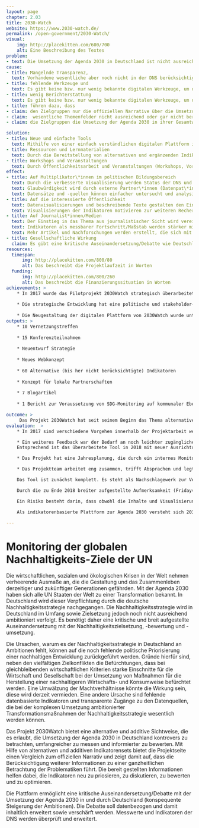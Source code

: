 ```yaml
---
layout: page
chapter: 2.03
title: 2030-Watch
website: https://www.2030-watch.de/
permalink: /open-government/2030-Watch/
visual:
    img: http://placekitten.com/600/700
    alt: Eine Beschreibung des Textes
problem:
- text: Die Umsetzung der Agenda 2030 in Deutschland ist nicht ausreichend ambitioniert. 
cause:
- title: Mangelnde Transparenz,
  text: Vorhandene wesentliche aber noch nicht in der DNS berücksichtigte Indikatoren und Daten werden nicht mit einbezogen, betrachtet und veröffentlicht.
- title: fehlende Werkzeuge und
  text: Es gibt keine bzw. nur wenig bekannte digitalen Werkzeuge, um die Nachhaltigkeitsdebatte den Bürger*innen näher zu bringen. Die Berichterstattung in Form von Indikatorenberichte sind schwer zugänglich.
- title: wenig Berichterstattung
  text: Es gibt keine bzw. nur wenig bekannte digitalen Werkzeuge, um die Nachhaltigkeitsdebatte den Bürger*innen näher zu bringen. Die Berichterstattung in Form von Indikatorenberichte sind schwer zugänglich.
- title: führen dazu, dass
- claim: den Zielgruppen nur die offiziellen Narrative über die Umsetzung der Agenda 2030 zur Verfügung stehen
- claim:  wesentliche Themenfelder nicht ausreichend oder gar nicht berücksichtigt sowie nicht gezielt verfolgt werden und
- claim: die Zielgruppen die Umsetzung der Agenda 2030 in ihrer Gesamtwirkung nicht hinterfragen können.

solution:
- title: Neue und einfache Tools
  text: Mithilfe von einer einfach verständlichen digitalen Plattform ist es möglich, die offiziellen Narrative im Vergleich mit den alternativen Narrativen zu sehen.
- title: Ressourcen und Lernmaterialien
  text: Durch die Bereitstellung von alternativen und ergänzenden Indikatoren sowie Zielwerten zum Thema wird es den Zielgruppen ermöglicht, sich kritisch über den Ambitionsgrad der deutschen Nachhaltigkeitsstrategie zu informieren.
- title: Workshops und Veranstaltungen
  text: Durch Öffentlichkeitsarbeit und Veranstaltungen (Workshops, Vorträge, Diskussionen) wird die Öffentlichkeit angesprochen und das Thema von mehr Stakeholdern bearbeitet.
effect:
- title: Auf Multiplikator\*innen im politischen Bildungsbereich
  text: Durch die verbesserte Visualisierung werden Status der DNS und fehlden Ambitionen  vereinfacht angeboten.
  text: Glaubwürdigkeit wird durch externe Partner\*innen (Datenpat\*innen) gestärkt.
  text: Datensätze und -quellen können einfacher untersucht und analysiert werden.
- title: Auf die interessierte Öffentlichkeit
  text: Datenvisualisierungen und beschreibende Texte gestalten den Einstieg in das Thema einfacher.
  text: Visualisierungen der Indikatoren motivieren zur weiteren Recherche/Auseinandersetzung mit dem Thema Nachhaltigkeit
- title: Auf Journalist*innen/Medien
  text: Der Einstieg in das Thema aus journalistischer Sicht wird vereinfacht.
  text: Indikatoren als messbarer Fortschritt/Maßstab werden stärker mit dem Thema Nachhaltigkeit verbunden.
  text: Mehr Artikel und Nachforschungen werden erstellt, die sich mit dem Thema beschäftigen
- title: Gesellschaftliche Wirkung
  claim: Es gibt eine kritische Auseinandersetzung/Debatte wie Deutschland die Agenda 2030 umsetzen sollte.
resources:
  timespan:
      img: http://placekitten.com/800/80
      alt: Das beschreibt die Projektlaufzeit in Worten
  funding:
      img: http://placekitten.com/800/260
      alt: Das beschreibt die Finanzierungssituation in Worten
achievements: >
    * In 2017 wurde das Pilotprojekt 2030Watch strategisch überarbeitet, um es als festes Projekt zum Thema Agenda 2030 in Deutschland zu platzieren.
    
    * Die strategische Entwicklung hat eine politische und stakeholder-basierte Umfeld- und Methodenanalyse sowie eine Untersuchung der inhaltlichen Ausrichtung beinhaltet.
    
    * Die Neugestaltung der digitalen Plattform von 2030Watch wurde unter der Berücksichtigung der erfolgten Ergebnisse umgesetzt und in 2018 mit allen 17 SDGs gelauncht.
outputs: >
    * 10 Vernetzungstreffen
    
    * 15 Konferenzteilnahmen
    
    * Neuentwurf Strategie
    
    * Neues Webkonzept
    
    * 60 Alternative (bis her nicht berücksichtigte) Indikatoren
    
    * Konzept für lokale Partnerschaften
    
    * 7 Blogartikel
    
    * 1 Bericht zur Voraussetzung von SDG-Monitoring auf kommunaler Ebene

outcome: >
     Das Projekt 2030Watch hat seit seinem Beginn das Thema alternative Nachhaltigkeitsindikatoren in der SDG Debatte in Deutschland gefestigt. Dies aber noch in relativen kleinen Expertenkreisen. Mit der neuen Ausrichtung und Plattform hat 2030Watch in 2018 die kritische Verantwortung Deutschlands für eine ambitionierte Nachhaltigkeitspolitik weiter in die Öffentlichkeit getragen.
evaluation:  >
    * In 2017 sind verschiedene Vorgehen innerhalb der Projektarbeit weiter konkretisiert und angepasst worden. Die Evaluation fand über Befragungen statt, weitere wertvolle Impulse für eine Konzeptanpassung konnten durch das aufgebaute Netzwerk erreicht werden. Davon ausgehend wurden u.a. die Ausrichtung an der deutschen Nachhaltigkeitsstrategie festgelegt und die Auswahl der Zielgruppen erneut bewertet sowie teilweise neu definiert.

    * Ein weiteres Feedback war der Bedarf an noch leichter zugänglichen Informationen. Dabei sind sowohl die inhaltliche Aufbereitung und Fokussierung als auch die Usability des indikatorenbasierten Monitroingtools von wesentlicher Bedeutung.
    Entsprechend ist das überarbeitete Tool in 2018 mit neuer Ausrichtung neu gelauncht und beworben worden. Darin finden sich umschreibende Informationen, ergänzende Indikatoren, Neubewertungen von bisherigen Zielwerten und -korridoren. Hierfür wurde das Projektteam um zwei Stellen erweitert: ein\*e Entwickler\*in (2017, 2018) und ein\*e Projektmanager\*in (2018)

    * Das Projekt hat eine Jahresplanung, die durch ein internes Monitoringsystem die Zielsetzung regelmäßig prüft. 

    * Das Projektteam arbeitet eng zusammen, trifft Absprachen und legt zu diesem zweck Ziele mit Termine fest. Fach- bzw. aufgabenbezogene Weiterbildungen werden angestrebt und wahrgenommen - soweit möglich.

    Das Tool ist zunächst komplett. Es steht als Nachschlagewerk zur Verfügung und ist hinreichend bekannt.

    Durch die zu Ende 2018 breiter aufgestellte Aufmerksamkeit (Friday4future, Trockenzeit im Sommer 2018, Dieselskandale, etc.) um die Relevanz der Transformationsprozesse als Werkzeuge gegen weltweite Klimakrise ist das Tool nützlich für die Debatte über die Rolle Deutschlands und der unzureichenden (politischen) Ambitionen.

    Ein Risiko besteht darin, dass obwohl die Inhalte und Visualisierungen ausreichend erläutert werden, jedoch die komplexe Aufbereitung der Inhalte und Visualisierungen Besucher*innen wieder abspringen. Außerdem ist die Umsetzung der Agenda 2030 in Deutschland an sich sehr komplex, was dazu führen kann, dass ein Verfolgen der politischen Umsetzung nach wie vor schwierig bleibt.

    Als indikatorenbasierte Plattform zur Agenda 2030 versteht sich 2030Watch als einen Vorreiter für eine alternative Sichtweise zum offiziellen Narrativ. Mit dem Anspruch alternative Indikatoren für die internationale Verantwortung von Industrieländern anzubieten, hat 2030Watch die Chance auch hier die Debatte und die Indikatorenauswahl und -auswertung zu beeinflussen und den Handlungsbedarf zu konkretisieren.

---
```



# Monitoring der globalen Nachhaltigkeits-Ziele der UN 

Die wirtschaftlichen, sozialen und ökologischen Krisen in der Welt nehmen verheerende Ausmaße an, die die Gestaltung und das Zusammenleben derzeitiger und zukünftiger Generationen gefährden. Mit der Agenda 2030 haben sich alle UN Staaten der Welt zu einer Transformation bekannt. In Deutschland wird dieser Verpflichtung durch die deutsche Nachhaltigkeitsstrategie nachgegangen. Die Nachhaltigkeitsstrategie wird in Deutschland im Umfang sowie Zielsetzung jedoch noch nicht ausreichend ambitioniert verfolgt. Es benötigt daher eine kritische  und breit aufgestellte Auseinandersetzung mit der Nachhaltigkeitszielsetzung, -bewertung und -umsetzung.

Die Ursachen, warum es der Nachhaltigkeitsstrategie in Deutschland an Ambitionen fehlt, können auf die noch fehlende politische Priorisierung einer nachhaltigen Entwicklung zurückgeführt werden. Gründe hierfür sind, neben den vielfältigen Zielkonflikten die Befürchtungen, dass bei gleichbleibenden wirtschaftlichen Kriterien starke Einschnitte für die Wirtschaft und Gesellschaft bei der Umsetzung von Maßnahmen für die Herstellung einer nachhaltigeren Wirtschafts- und Konsumweise befürchtet werden. Eine Umwälzung der Machtverhältnisse könnte die Wirkung sein, diese wird derzeit vermieden. Eine andere Ursache sind fehlende datenbasierte Indikatoren und transparente Zugänge zu den Datenquellen, die bei der komplexen Umsetzung ambitionierter Transformationsmaßnahmen der Nachhaltigkeitsstrategie wesentlich werden können.

Das Projekt 2030Watch bietet eine alternative und additive Sichtweise, die es erlaubt, die Umsetzung der Agenda 2030 in Deutschland kontrovers zu betrachten, umfangreicher zu messen und informierter zu bewerten. Mit Hilfe von alternativen und additiven Indikatorensets bietet die Projektseite einen Vergleich zum offiziellen Narrativ und zeigt damit auf, dass die Berücksichtigung weiterer Informationen zu einer ganzheitlichen Betrachtung der Problematiken führt. Die bereit gestellten Informationen helfen dabei, die Indikatoren neu zu priosieren, zu diskutieren, zu bewerten und zu optimieren.

Die Plattform ermöglicht eine kritische Auseinandersetzung/Debatte mit der Umsetzung der Agenda 2030 in und durch Deutschland (konspequente Steigerung der Ambitionen). Die Debatte soll datenbezogen und damit inhaltlich erweitert sowie verschärft werden.
Messwerte und Indikatoren der DNS werden überprüft und erweitert.
